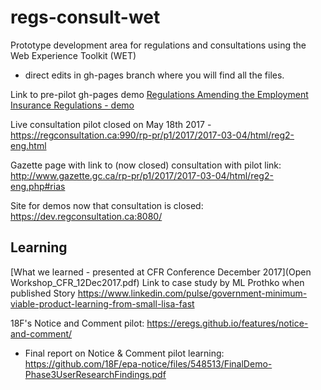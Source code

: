# regs-consult-wet
Prototype development area for regulations and consultations using the Web Experience Toolkit (WET)
 - direct edits in gh-pages branch where you will find all the files.

Link to pre-pilot gh-pages demo
[Regulations Amending the Employment Insurance Regulations - demo](http://canada-ca.github.io/regs-consult-wet/consultation/reg2-en.html)

Live consultation pilot closed on May 18th 2017 - 
https://regconsultation.ca:990/rp-pr/p1/2017/2017-03-04/html/reg2-eng.html

Gazette page with link to (now closed) consultation with pilot link: http://www.gazette.gc.ca/rp-pr/p1/2017/2017-03-04/html/reg2-eng.php#rias

Site for demos now that consultation is closed: https://dev.regconsultation.ca:8080/

## Learning

[What we learned - presented at CFR Conference December 2017](Open Workshop_CFR_12Dec2017.pdf)
Link to case study by ML Prothko when published
Story https://www.linkedin.com/pulse/government-minimum-viable-product-learning-from-small-lisa-fast

18F's Notice and Comment pilot: https://eregs.github.io/features/notice-and-comment/

* Final report on Notice & Comment pilot learning: https://github.com/18F/epa-notice/files/548513/FinalDemo-Phase3UserResearchFindings.pdf

